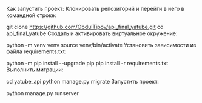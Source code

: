 Как запустить проект:
Клонировать репозиторий и перейти в него в командной строке:

git clone https://github.com/ObdulTipov/api_final_yatube.git
cd api_final_yatube
Cоздать и активировать виртуальное окружение:

python -m venv venv
source venv/bin/activate
Установить зависимости из файла requirements.txt:

python -m pip install --upgrade pip
pip install -r requirements.txt
Выполнить миграции:

cd yatube_api
python manage.py migrate
Запустить проект:

python manage.py runserver
